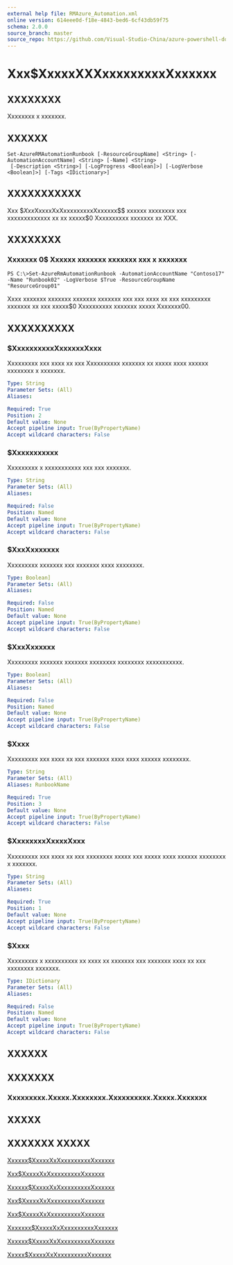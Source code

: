 ```yaml
---
external help file: RMAzure_Automation.xml
online version: 614eee0d-f18e-4843-bed6-6cf43db59f75
schema: 2.0.0
source_branch: master
source_repo: https://github.com/Visual-Studio-China/azure-powershell-docs-int
---
```


# Xxx$XxxxxXXXxxxxxxxxxXxxxxxx
## XXXXXXXX
Xxxxxxxx x xxxxxxx.

## XXXXXX

```
Set-AzureRMAutomationRunbook [-ResourceGroupName] <String> [-AutomationAccountName] <String> [-Name] <String>
 [-Description <String>] [-LogProgress <Boolean]>] [-LogVerbose <Boolean]>] [-Tags <IDictionary>]
```

## XXXXXXXXXXX
Xxx $$Xxx$XxxxxXxXxxxxxxxxxXxxxxxx$$ xxxxxx xxxxxxxx xxx xxxxxxxxxxxxx xx xx xxxxx$0 Xxxxxxxxxx xxxxxxx xx XXX.

## XXXXXXXX

### Xxxxxxx 0$ Xxxxxx xxxxxxx xxxxxxx xxx x xxxxxxx
```
PS C:\>Set-AzureRmAutomationRunbook -AutomationAccountName "Contoso17" -Name "Runbook02" -LogVerbose $True -ResourceGroupName "ResourceGroup01"
```

Xxxx xxxxxxx xxxxxxx xxxxxxx xxxxxxx xxx xxx xxxx xx xxx xxxxxxxxx xxxxxxx xx xxx xxxxx$0 Xxxxxxxxxx xxxxxxx xxxxx Xxxxxxx00.

## XXXXXXXXXX

### $XxxxxxxxxxXxxxxxxXxxx
Xxxxxxxxx xxx xxxx xx xxx Xxxxxxxxxx xxxxxxx xx xxxxx xxxx xxxxxx xxxxxxxx x xxxxxxx.

```yaml
Type: String
Parameter Sets: (All)
Aliases: 

Required: True
Position: 2
Default value: None
Accept pipeline input: True(ByPropertyName)
Accept wildcard characters: False
```

### $Xxxxxxxxxxx
Xxxxxxxxx x xxxxxxxxxxx xxx xxx xxxxxxx.

```yaml
Type: String
Parameter Sets: (All)
Aliases: 

Required: False
Position: Named
Default value: None
Accept pipeline input: True(ByPropertyName)
Accept wildcard characters: False
```

### $XxxXxxxxxxx
Xxxxxxxxx xxxxxxx xxx xxxxxxx xxxx xxxxxxxx.

```yaml
Type: Boolean]
Parameter Sets: (All)
Aliases: 

Required: False
Position: Named
Default value: None
Accept pipeline input: True(ByPropertyName)
Accept wildcard characters: False
```

### $XxxXxxxxxx
Xxxxxxxxx xxxxxxx xxxxxxx xxxxxxxx xxxxxxxx xxxxxxxxxxx.

```yaml
Type: Boolean]
Parameter Sets: (All)
Aliases: 

Required: False
Position: Named
Default value: None
Accept pipeline input: True(ByPropertyName)
Accept wildcard characters: False
```

### $Xxxx
Xxxxxxxxx xxx xxxx xx xxx xxxxxxx xxxx xxxx xxxxxx xxxxxxxx.

```yaml
Type: String
Parameter Sets: (All)
Aliases: RunbookName

Required: True
Position: 3
Default value: None
Accept pipeline input: True(ByPropertyName)
Accept wildcard characters: False
```

### $XxxxxxxxXxxxxXxxx
Xxxxxxxxx xxx xxxx xx xxx xxxxxxxx xxxxx xxx xxxxx xxxx xxxxxx xxxxxxxx x xxxxxxx.

```yaml
Type: String
Parameter Sets: (All)
Aliases: 

Required: True
Position: 1
Default value: None
Accept pipeline input: True(ByPropertyName)
Accept wildcard characters: False
```

### $Xxxx
Xxxxxxxxx x xxxxxxxxxx xx xxxx xx xxxxxxx xxx xxxxxxx xxxx xx xxx xxxxxxxx xxxxxxx.

```yaml
Type: IDictionary
Parameter Sets: (All)
Aliases: 

Required: False
Position: Named
Default value: None
Accept pipeline input: True(ByPropertyName)
Accept wildcard characters: False
```

## XXXXXX

## XXXXXXX

### Xxxxxxxxx.Xxxxx.Xxxxxxxx.Xxxxxxxxxx.Xxxxx.Xxxxxxx

## XXXXX

## XXXXXXX XXXXX

[Xxxxxx$XxxxxXxXxxxxxxxxxXxxxxxx](614eee0d-f18e-4843-bed6-6cf43db59f75)

[Xxx$XxxxxXxXxxxxxxxxxXxxxxxx](71da0434-5c0f-498f-91f2-f09117dfa7ca)

[Xxxxxx$XxxxxXxXxxxxxxxxxXxxxxxx](6e05b8c0-5782-4580-b4e3-778e951be608)

[Xxx$XxxxxXxXxxxxxxxxxXxxxxxx](c0de19b6-68a5-46b0-8575-88f229fd2494)

[Xxx$XxxxxXxXxxxxxxxxxXxxxxxx](c0de19b6-68a5-46b0-8575-88f229fd2494)

[Xxxxxxx$XxxxxXxXxxxxxxxxxXxxxxxx](68a3d64a-280b-4285-b588-72c7a8c25942)

[Xxxxxx$XxxxxXxXxxxxxxxxxXxxxxxx](073fedf2-2bbd-4173-946a-b79f88dc3c92)

[Xxxxx$XxxxxXxXxxxxxxxxxXxxxxxx](5c86545a-93dd-4b3c-96b2-fa6ed740448d)


